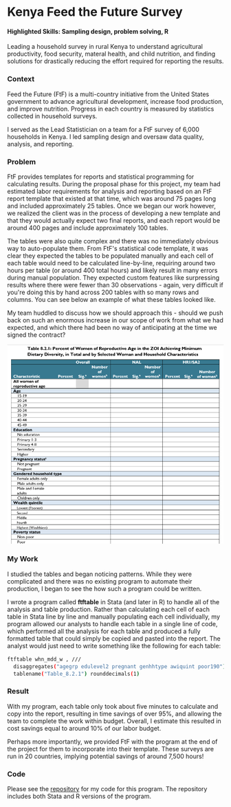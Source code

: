 # Kenya Feed the Future Survey
#### Highlighted Skills: Sampling design, problem solving, R

Leading a household survey in rural Kenya to understand agricultural productivity, food security, materal health, and child nutrition, and finding solutions for drastically reducing the effort required for reporting the results.

### Context
Feed the Future (FtF) is a multi-country initiative from the United States government to advance agricultural development, increase food production, and improve nutrition. Progress in each country is measured by statistics collected in household surveys. 

I served as the Lead Statistician on a team for a FtF survey of 6,000 households in Kenya. I led sampling design and oversaw data quality, analysis, and reporting.

### Problem
FtF provides templates for reports and statistical programming for calculating results. During the proposal phase for this project, my team had estimated labor requirements for analysis and reporting based on an FtF report template that existed at that time, which was around 75 pages long and included approximately 25 tables. Once we began our work however, we realized the client was in the process of developing a new template and that they would actually expect two final reports, and each report would be around 400 pages and include approximately 100 tables. 

The tables were also quite complex and there was no immediately obvious way to auto-populate them. From FtF's statistical code template, it was clear they expected the tables to be populated manually and each cell of each table would need to be calculated line-by-line, requiring around two hours per table (or around 400 total hours) and likely result in many errors during manual population. They expected custom features like surpressing results where there were fewer than 30 observations - again, very difficult if you're doing this by hand across 200 tables with so many rows and columns. You can see below an example of what these tables looked like.

My team huddled to discuss how we should approach this - should we push back on such an enormous increase in our scope of work from what we had expected, and which there had been no way of anticipating at the time we signed the contract? 

![KenyaTables](/assets/img/KenyaTables.png)


### My Work
I studied the tables and began noticing patterns. While they were complicated and there was no existing program to automate their production, I began to see the how such a program could be written.

I wrote a program called **ftftable** in Stata (and later in R) to handle all of the analysis and table production. Rather than calculating each cell of each table in Stata line by line and manually populating each cell individually, my program allowed our analysts to handle each table in a single line of code, which performed all the analysis for each table and produced a fully formatted table that could simply be copied and pasted into the report. The analyst would just need to write something like the following for each table:

```bash
ftftable whn_mdd_w , ///
  disaggregates("agegrp edulevel2 pregnant genhhtype awiquint poor190") ///
  tablename("Table_8.2.1") rounddecimals(1)
```


### Result
With my program, each table only took about five minutes to calculate and copy into the report, resulting in time savings of over 95%, and allowing the team to complete the work within budget. Overall, I estimate this resulted in cost savings equal to around 10% of our labor budget.

Perhaps more importantly, we provided FtF with the program at the end of the project for them to incorporate into their template. These surveys are run in 20 countries, implying potential savings of around 7,500 hours! 

### Code
Please see the [repository](https://github.com/glhaugan/KenyaFtF) for my code for this program. The repository includes both Stata and R versions of the program.
